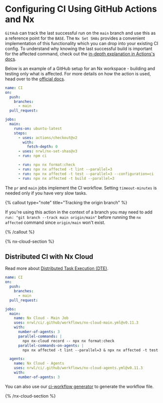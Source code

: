 # Configuring CI Using GitHub Actions and Nx

`GitHub` can track the last successful run on the `main` branch and use this as a reference point for the `BASE`. The `Nx Set SHAs` provides a convenient implementation of this functionality which you can drop into your existing CI config.
To understand why knowing the last successful build is important for the affected command, check out the [in-depth explanation in Actions's docs](https://github.com/marketplace/actions/nx-set-shas#background).

Below is an example of a GitHub setup for an Nx workspace - building and testing only what is affected. For more details on how the action is used, head over to the [official docs](https://github.com/marketplace/actions/nx-set-shas).

```yaml
name: CI
on:
  push:
    branches:
      - main
  pull_request:

jobs:
  main:
    runs-on: ubuntu-latest
    steps:
      - uses: actions/checkout@v2
        with:
          fetch-depth: 0
      - uses: nrwl/nx-set-shas@v3
      - run: npm ci

      - run: npx nx format:check
      - run: npx nx affected -t lint --parallel=3
      - run: npx nx affected -t test --parallel=3 --configuration=ci
      - run: npx nx affected -t build --parallel=3
```

The `pr` and `main` jobs implement the CI workflow. Setting `timeout-minutes` is needed only if you have very slow tasks.

{% callout type="note" title="Tracking the origin branch" %}

If you're using this action in the context of a branch you may need to add `run: "git branch --track main origin/main"` before running the `nx affected` command since `origin/main` won't exist.

{% /callout %}

{% nx-cloud-section %}

## Distributed CI with Nx Cloud

Read more about [Distributed Task Execution (DTE)](/core-features/distribute-task-execution).

```yaml
name: CI
on:
  push:
    branches:
      - main
  pull_request:

jobs:
  main:
    name: Nx Cloud - Main Job
    uses: nrwl/ci/.github/workflows/nx-cloud-main.yml@v0.11.3
    with:
      number-of-agents: 3
      parallel-commands: |
        npx nx-cloud record -- npx nx format:check
      parallel-commands-on-agents: |
        npx nx affected -t lint --parallel=3 & npx nx affected -t test --parallel=3 --configuration=ci & npx nx affected -t build --parallel=3

  agents:
    name: Nx Cloud - Agents
    uses: nrwl/ci/.github/workflows/nx-cloud-agents.yml@v0.11.3
    with:
      number-of-agents: 3
```

You can also use our [ci-workflow generator](/packages/workspace/generators/ci-workflow) to generate the workflow file.

{% /nx-cloud-section %}
